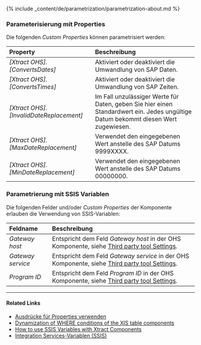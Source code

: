 
{% include _content/de/parametrization/parametrization-about.md  %}

### Parameterisierung mit Properties
Die folgenden *Custom Properties* können parametrisiert werden:

|Property|Beschreibung|
|:----|:----|
| *[Xtract OHS].[ConvertsDates]*| Aktiviert oder deaktiviert die Umwandlung von SAP Daten. |
| *[Xtract OHS].[ConvertsTimes]*| Aktiviert oder deaktiviert die Umwandlung von SAP Zeiten. |
| *[Xtract OHS].[InvalidDateReplacement]*| Im Fall unzulässiger Werte für Daten, geben Sie hier einen Standardwert ein. Jedes ungültige Datum bekommt diesen Wert zugewiesen.|
| *[Xtract OHS].[MaxDateReplacement]*| Verwendet den eingegebenen Wert anstelle des SAP Datums 9999XXXX. |
| *[Xtract OHS].[MinDateReplacement]*| Verwendet den eingegebenen Wert anstelle des SAP Datums 00000000.|

### Parametrierung mit SSIS Variablen
Die folgenden Felder und/oder *Custom Properties* der Komponente erlauben die Verwendung von SSIS-Variablen:

|Feldname|Beschreibung|
|:----|:----|
| *Gateway host* | Entspricht dem Feld *Gateway host* in der OHS Komponente, siehe [Third party tool Settings](./settings#third-party-tool-settings). |
| *Gateway service* | Entspricht dem Feld *Gateway service* in der OHS Komponente, siehe [Third party tool Settings](./settings#third-party-tool-settings).|
| *Program ID* | Entspricht dem Feld *Program ID* in der OHS Komponente, siehe [Third party tool Settings](./settings#third-party-tool-settings).|

****
#### Related Links
- [Ausdrücke für Properties verwenden](../parametrisierung/parametrisierung-properties#ausdrücke-für-properties-verwenden) 
- [Dynamization of WHERE conditions of the XIS table components](https://kb.theobald-software.com/xtract-is/Dynamization-of-WHERE-conditions-of-the-XIS-table-components)
- [How to use SSIS Variables with Xtract Components](../parametrisierung/parametrisierung-variablen) 
- [Integration Services-Variablen (SSIS)](https://docs.microsoft.com/de-de/sql/integration-services/integration-services-ssis-variables?view=sql-server-ver15)
